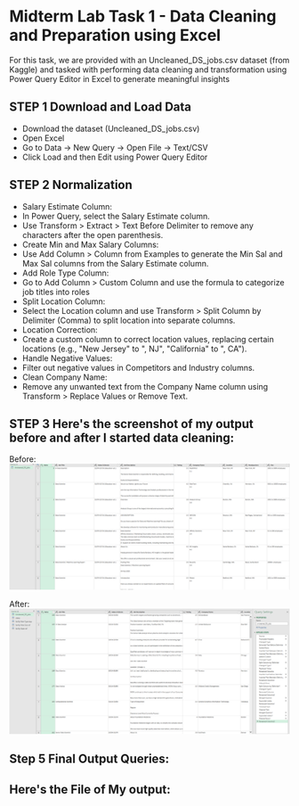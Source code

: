 # Midterm Lab Task 1 - Data Cleaning and Preparation using Excel
For this task, we are provided with an Uncleaned_DS_jobs.csv dataset (from Kaggle) and tasked with performing data cleaning and transformation using Power Query Editor in Excel to generate meaningful insights 
## STEP 1 Download and Load Data  
- Download the dataset (Uncleaned_DS_jobs.csv)  
- Open Excel  
- Go to Data → New Query → Open File → Text/CSV  
- Click Load and then Edit using Power Query Editor  
## STEP 2 Normalization 
- Salary Estimate Column:
- In Power Query, select the Salary Estimate column.
- Use Transform > Extract > Text Before Delimiter to remove any characters after the open parenthesis.
- Create Min and Max Salary Columns:
- Use Add Column > Column from Examples to generate the Min Sal and Max Sal columns from the Salary Estimate column.
- Add Role Type Column:
- Go to Add Column > Custom Column and use the formula to categorize job titles into roles
- Split Location Column:
- Select the Location column and use Transform > Split Column by Delimiter (Comma) to split location into separate columns.
- Location Correction:
- Create a custom column to correct location values, replacing certain locations (e.g., "New Jersey" to ", NJ", "California" to ", CA").
- Handle Negative Values:
- Filter out negative values in Competitors and Industry columns.
- Clean Company Name:
- Remove any unwanted text from the Company Name column using Transform > Replace Values or Remove Text.
## STEP 3 Here's the screenshot of my output before and after I started data cleaning:
Before:
![screenshot](Images/Uncleaned.PNG)

After:
![screenshot](Images/Cleaned%20Data.PNG)
## Step 5 Final Output Queries:


## Here's the File of My output:
